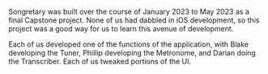 Songretary was built over the course of January 2023 to May 2023 as a final Capstone project. None of us had dabbled in iOS development, so this project was a good way for us to learn this avenue of development. 

Each of us developed one of the functions of the application, with Blake developing the Tuner, Phillip developing the Metronome, and Darian doing the Transcriber. Each of us tweaked portions of the UI.
